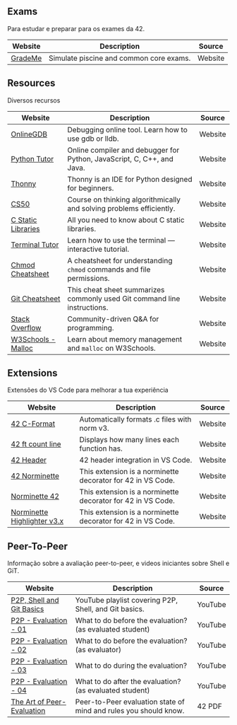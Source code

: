 ## Exams

Para estudar e preparar para os exames da 42.

| Website                                  | Description                                           | Source  |
|------------------------------------------|-------------------------------------------------------|---------|
| [GradeMe](https://grademe.fr/)           | Simulate piscine and common core exams.               | Website |



## Resources

Diversos recursos

| Website                                                                | Description                                                                | Source  |
|------------------------------------------------------------------------|----------------------------------------------------------------------------|---------|
| [OnlineGDB](https://www.onlinegdb.com)                                 | Debugging online tool. Learn how to use gdb or lldb.                       | Website |
| [Python Tutor](https://pythontutor.com)                                | Online compiler and debugger for Python, JavaScript, C, C++, and Java.     | Website |
| [Thonny](https://thonny.org)                                           | Thonny is an IDE for Python designed for beginners.                        | Website |
| [CS50](https://cs50.harvard.edu)                                       | Course on thinking algorithmically and solving problems efficiently.       | Website |
| [C Static Libraries](https://www.oreilly.com/library/view/c-in-a/...)  | All you need to know about C static libraries.                             | Website |
| [Terminal Tutor](https://www.terminaltutor.com)                        | Learn how to use the terminal — interactive tutorial.                      | Website |
| [Chmod Cheatsheet](https://cheatsheets.zip/chmod)                      | A cheatsheet for understanding `chmod` commands and file permissions.      | Website |
| [Git Cheatsheet](https://cheatsheets.zip/git)                          | This cheat sheet summarizes commonly used Git command line instructions.   | Website |
| [Stack Overflow](https://stackoverflow.com)                            | Community-driven Q&A for programming.                                      | Website |
| [W3Schools - Malloc](https://www.w3schools.com/c/c_memory_alloc.asp)   | Learn about memory management and `malloc` on W3Schools.                   | Website |


## Extensions

Extensões do VS Code para melhorar a tua experiência

| Website                                            | Description                                                  | Source  |
|----------------------------------------------------|--------------------------------------------------------------|---------|
| [42 C-Format](https://example.com)                 | Automatically formats .c files with norm v3.                 | Website |
| [42 ft count line](https://example.com)            | Displays how many lines each function has.                   | Website |
| [42 Header](https://example.com)                   | 42 header integration in VS Code.                            | Website |
| [42 Norminette](https://example.com)               | This extension is a norminette decorator for 42 in VS Code.  | Website |
| [Norminette 42](https://example.com)               | This extension is a norminette decorator for 42 in VS Code.  | Website |
| [Norminette Highlighter v3.x](https://example.com) | This extension is a norminette decorator for 42 in VS Code.  | Website |



## Peer-To-Peer

Informação sobre a avaliação peer-to-peer, e videos iniciantes sobre Shell e GiT.

| Website                              | Description                                               | Source  |
|--------------------------------------|-----------------------------------------------------------|---------|
| [P2P, Shell and Git Basics](https://www.youtube.com/playlist?list=PLv6GftO355Atv-YnfloEIY-u0xOo4Yk6B) | YouTube playlist covering P2P, Shell, and Git basics.      | YouTube |
| [P2P - Evaluation - 01](https://www.youtube.com/watch?v=video1)    | What to do before the evaluation? (as evaluated student)   | YouTube |
| [P2P - Evaluation - 02](https://www.youtube.com/watch?v=video2)    | What to do before the evaluation? (as evaluator)           | YouTube |
| [P2P - Evaluation - 03](https://www.youtube.com/watch?v=video3)    | What to do during the evaluation?                          | YouTube |
| [P2P - Evaluation - 04](https://www.youtube.com/watch?v=video4)    | What to do after the evaluation? (as evaluated student)    | YouTube |
| [The Art of Peer-Evaluation](https://example.com/peer-evaluation.pdf) | Peer-to-Peer evaluation state of mind and rules you should know. | 42 PDF |

